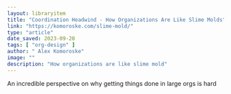```yaml
---
layout: libraryitem
title: "Coordination Headwind - How Organizations Are Like Slime Molds"
link: "https://komoroske.com/slime-mold/"
type: "article"
date_saved: 2023-09-20
tags: [ "org-design" ]
author: " Alex Komoroske"
image: ""
description: "How organizations are like slime mold"
---
```


An incredible perspective on why getting things done in large orgs is hard
